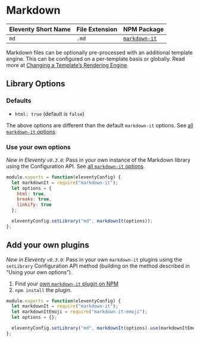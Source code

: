 # Markdown

| Eleventy Short Name | File Extension | NPM Package                                                |
| ------------------- | -------------- | ---------------------------------------------------------- |
| `md`                | `.md`          | [`markdown-it`](https://www.npmjs.com/package/markdown-it) |

Markdown files can be optionally pre-processed with an additional template engine. This can be configured on a per-template basis or globally. Read more at [Changing a Template’s Rendering Engine](/docs/engines.md).

## Library Options

### Defaults

* `html: true` (default is `false`)

The above options are different than the default `markdown-it` options. See [all `markdown-it` options](https://github.com/markdown-it/markdown-it#init-with-presets-and-options).

### Use your own options

_New in Eleventy `v0.3.0`:_ Pass in your own instance of the Markdown library using the Configuration API. See [all `markdown-it` options](https://github.com/markdown-it/markdown-it#init-with-presets-and-options).

```js
module.exports = function(eleventyConfig) {
  let markdownIt = require("markdown-it");
  let options = {
    html: true,
    breaks: true,
    linkify: true
  };

  eleventyConfig.setLibrary("md", markdownIt(options));
};
```

## Add your own plugins

_New in Eleventy `v0.3.0`:_ Pass in your own `markdown-it` plugins using the `setLibrary` Configuration API method (building on the method described in “Using your own options”).

1. Find your [own `markdown-it` plugin on NPM](https://www.npmjs.com/search?q=keywords:markdown-it-plugin)
2. `npm install` the plugin.

```js
module.exports = function(eleventyConfig) {
  let markdownIt = require("markdown-it");
  let markdownItEmoji = require("markdown-it-emoji");
  let options = {};

  eleventyConfig.setLibrary("md", markdownIt(options).use(markdownItEmoji));
};
```
